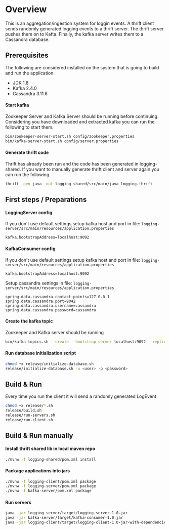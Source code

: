 # Overview
This is an aggregation/ingestion system for loggin events. A thrift client sends randomly generated logging events to a thrift server. The thrift server pushes them on to Kafta. Finally, the kafka server writes them to a Cassandra database.

## Prerequisites
The following are considered installed on the system that is going to build and run the application.
- JDK 1.8
- Kafka 2.4.0
- Cassandra 3.11.6
#### Start kafka
Zookeeper Server and Kafka Server should be running before continuing.
Considering you have downloaded and extracted kafka you can run the following to start them.
```bash
bin/zookeeper-server-start.sh config/zookeeper.properties
bin/kafka-server-start.sh config/server.properties
```
#### Generate thrift code
Thrift has already been run and the code has been generated in logging-shared.
If you want to manually generate thrift client and server again you can run the following.
```bash
thrift -gen java -out logging-shared/src/main/java logging.thrift
```

## First steps / Preparations
#### LoggingServer config
If you don't use default settings setup kafka host and port in file: `logging-server/src/main/resources/application.properties`
```properties
kafka.bootstrapAddress=localhost:9092
```
#### KafkaConsumer config
If you don't use default settings setup kafka host and port in file: `logging-server/src/main/resources/application.properties`
```properties
kafka.bootstrapAddress=localhost:9092
```
Setup cassandra settings in file: `logging-server/src/main/resources/application.properties`
```properties
spring.data.cassandra.contact-points=127.0.0.1
spring.data.cassandra.port=9042
spring.data.cassandra.username=cassandra
spring.data.cassandra.password=cassandra
```
#### Create the kafka topic
Zookeeper and Kafka server should be running
```bash
bin/kafka-topics.sh --create --bootstrap-server localhost:9092 --replication-factor 1 --partitions 1 --topic logging
```
#### Run database initialization script
```bash
chmod +x release/initialize-database.sh
release/initialize-database.sh -u <user> -p <password>
```

## Build & Run
Every time you run the client it will send a randomly generated LogEvent
```bash
chmod +x release/*.sh
release/build.sh
release/run-servers.sh
release/run-client.sh
```

## Build & Run manually
#### Install thrift shared lib in local maven repo
```bash
./mvnw -f logging-shared/pom.xml install
```
#### Package applications into jars
```bash
./mvnw -f logging-client/pom.xml package
./mvnw -f logging-server/pom.xml package
./mvnw -f kafka-server/pom.xml package
```
#### Run servers
```bash
java -jar logging-server/target/logging-server-1.0.jar
java -jar kafka-server/target/kafka-consumer-1.0.jar
java -jar logging-client/target/logging-client-1.0-jar-with-dependencies.jar
```